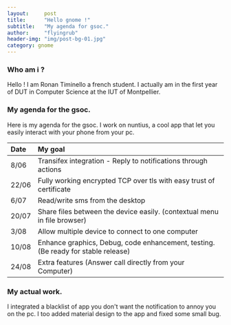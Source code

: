 ```yaml
---
layout:     post
title:      "Hello gnome !"
subtitle:   "My agenda for gsoc."
author:     "flyingrub"
header-img: "img/post-bg-01.jpg"
category: gnome
---
```


### Who am i ?
Hello ! I am Ronan Timinello a french student. I actually am in the first year of DUT in Computer Science at the IUT of Montpellier.

### My agenda for the gsoc.
Here is my agenda for the gsoc. I work on nuntius, a cool app that let you easily interact with your phone from your pc.

| Date  | My goal                                                                           |
| :---- |:--------------------------------------------------------------------------------- |
| 8/06  | Transifex integration - Reply to notifications through actions                    | 
| 22/06 | Fully working encrypted TCP over tls with easy trust of certificate               | 
| 6/07  | Read/write sms from the desktop                                                   |
| 20/07 | Share files between the device easily. (contextual menu in file browser)          |
| 3/08  | Allow multiple device to connect to one computer                                  |
| 10/08 | Enhance graphics, Debug, code enhancement, testing. (Be ready for stable release) |
| 24/08 | Extra features (Answer call directly from your Computer)                          |

### My actual work.
I integrated a blacklist of app you don't want the notification to annoy you on the pc.
I too added material design to the app and fixed some small bug.
